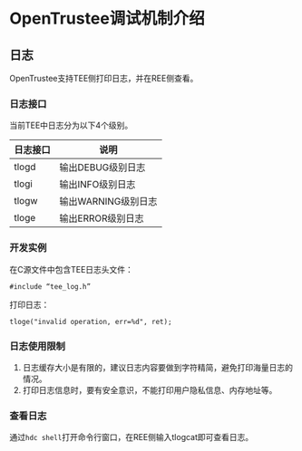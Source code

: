 # OpenTrustee调试机制介绍

## 日志
OpenTrustee支持TEE侧打印日志，并在REE侧查看。

### 日志接口

当前TEE中日志分为以下4个级别。

| 日志接口 | 说明                |
| -------- | ------------------- |
| tlogd    | 输出DEBUG级别日志   |
| tlogi    | 输出INFO级别日志    |
| tlogw    | 输出WARNING级别日志 |
| tloge    | 输出ERROR级别日志   |


### 开发实例

在C源文件中包含TEE日志头文件：

```
#include “tee_log.h”
```

打印日志：

```
tloge("invalid operation, err=%d", ret);
```

### 日志使用限制

1.  日志缓存大小是有限的，建议日志内容要做到字符精简，避免打印海量日志的情况。
2.  打印日志信息时，要有安全意识，不能打印用户隐私信息、内存地址等。

### 查看日志

通过`hdc shell`打开命令行窗口，在REE侧输入tlogcat即可查看日志。